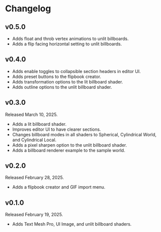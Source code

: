 # Changelog

## v0.5.0

- Adds float and throb vertex animations to unlit billboards.
- Adds a flip facing horizontal setting to unlit billboards.

## v0.4.0

- Adds enable toggles to collapsible section headers in editor UI.
- Adds preset buttons to the flipbook creator.
- Adds transformation options to the lit billboard shader.
- Adds outline options to the unlit billboard shader.

## v0.3.0

Released March 10, 2025.

- Adds a lit billboard shader.
- Improves editor UI to have clearer sections.
- Changes billboard modes in all shaders to Spherical, Cylindrical World, and Cylindrical Local.
- Adds a pixel sharpen option to the unlit billboard shader.
- Adds a billboard renderer example to the sample world.

## v0.2.0

Released February 28, 2025.

- Adds a flipbook creator and GIF import menu.

## v0.1.0

Released February 19, 2025.

- Adds Text Mesh Pro, UI Image, and unlit billboard shaders.
